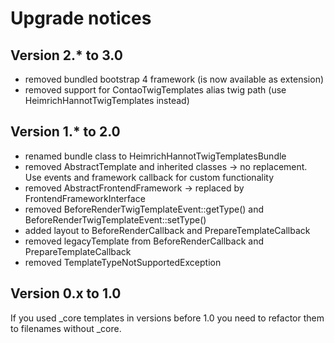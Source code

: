 # Upgrade notices

## Version 2.* to 3.0
- removed bundled bootstrap 4 framework (is now available as extension)
- removed support for ContaoTwigTemplates alias twig path (use HeimrichHannotTwigTemplates instead)

## Version 1.* to 2.0
- renamed bundle class to HeimrichHannotTwigTemplatesBundle
- removed AbstractTemplate and inherited classes -> no replacement. Use events and framework callback for custom functionality
- removed AbstractFrontendFramework -> replaced by FrontendFrameworkInterface
- removed BeforeRenderTwigTemplateEvent::getType() and BeforeRenderTwigTemplateEvent::setType()
- added layout to BeforeRenderCallback and PrepareTemplateCallback
- removed legacyTemplate from BeforeRenderCallback and PrepareTemplateCallback
- removed TemplateTypeNotSupportedException

## Version 0.x to 1.0

If you used _core templates in versions before 1.0 you need to refactor them to filenames without _core. 